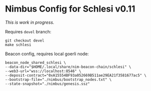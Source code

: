 # Nimbus Config for Schlesi v0.11

_This is work in progress._


Requires `devel` branch:
```
git checkout devel
make schlesi
```

Beacon config, requires local goerli node:
```
beacon_node_shared_schlesi \
--data-dir="$HOME/.local/share/nim-beacon-chain/schlesi" \
--web3-url="wss://localhost:8546" \
--deposit-contract="0xA15554BF93a052669B511ae29EA21f3581677ac5" \
--bootstrap-file="./nimbus/bootstrap_nodes.txt" \
--state-snapshot="./nimbus/genesis.ssz"
```
